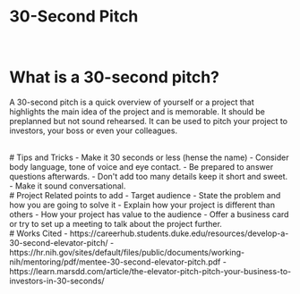 # 30-Second Pitch
<br/>

# What is a 30-second pitch?
  A 30-second pitch is a quick overview of yourself or a project that highlights the main idea of the project and
  is memorable. It should be preplanned but not sound rehearsed. It can be used to pitch your project to investors,
  your boss or even your colleagues.
  
<br/>
# Tips and Tricks
- Make it 30 seconds or less (hense the name)
- Consider body language, tone of voice and eye contact.
- Be prepared to answer questions afterwards.
- Don't add too many details keep it short and sweet.
- Make it sound conversational.

<br/>
# Project Related points to add
 - Target audience
 - State the problem and how you are going to solve it
 - Explain how your project is different than others
 - How your project has value to the audience
 - Offer a business card or try to set up a meeting to talk about the project further. 
 
<br/>
  # Works Cited
  - https://careerhub.students.duke.edu/resources/develop-a-30-second-elevator-pitch/
  - https://hr.nih.gov/sites/default/files/public/documents/working-nih/mentoring/pdf/mentee-30-second-elevator-pitch.pdf
  - https://learn.marsdd.com/article/the-elevator-pitch-pitch-your-business-to-investors-in-30-seconds/
  
